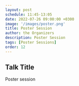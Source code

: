 ```yaml
---
layout: post
schedule: 11:45-13:05
date: 2022-07-26 09:00:00 +0300
image: '/images/poster.png'
title: Poster Session
author: the Organizers
description: Poster Session 
tags: [Poster Sessions]
order: 12
---
```


## Talk Title
Poster session